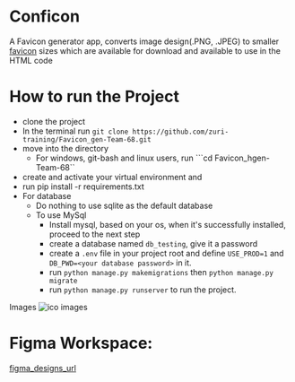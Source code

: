 # Conficon
A Favicon generator app, converts image design(.PNG, .JPEG) to smaller [favicon](https://en.wikipedia.org/wiki/Favicon) sizes which are available for download and available to use in the HTML code

# How to run the Project
- clone the project
- In the terminal run ```git clone https://github.com/zuri-training/Favicon_gen-Team-68.git```
- move into the directory
  - For windows, git-bash and linux users, run  ```cd Favicon_hgen-Team-68``
- create and activate your virtual environment and 
- run pip install -r requirements.txt
- For database
  - Do nothing to use sqlite as the default database
  - To use MySql
    - Install mysql, based on your os, when it's successfully installed, proceed to the next step
    - create a database named ```db_testing```, give it a password
    - create a ```.env``` file in your project root and define ```USE_PROD=1``` and ```DB_PWD=<your database password>``` in it.
    - run ```python manage.py makemigrations``` then ```python manage.py migrate```
    - run ```python manage.py runserver``` to run the project.
 
Images
![ico images]('https://raw.githubusercontent.com/zuri-training/Favicon_gen-Team-68/main/static/images/Vector1.png')

# Figma Workspace: 

[figma_designs_url](https://www.figma.com/file/Om0i0dm6XOQN27utcHw5QD/Favicon-general?node-id=0%3A1)
